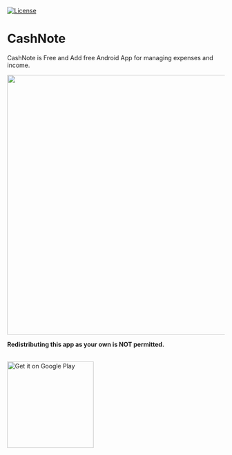 [![License](https://img.shields.io/badge/license-Apache%202-4EB1BA.svg?style=flat-square)](https://www.apache.org/licenses/LICENSE-2.0.html)

# CashNote

CashNote is Free and Add free Android App for managing expenses and income.

<img src="https://raw.githubusercontent.com/afollestad/mnml/master/showcase3.png" width="600" />

**Redistributing this app as your own is NOT permitted.**

<br/>
<a href="https://play.google.com/store/apps/details?id=com.afollestad.mnmlscreenrecord"><img alt="Get it on Google Play" src="https://play.google.com/intl/en_us/badges/images/generic/en_badge_web_generic.png" width="200px"/></a>
